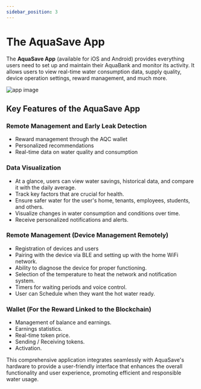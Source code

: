 ```yaml
---
sidebar_position: 3
---
```


# The AquaSave App

The **AquaSave App** (available for iOS and Android) provides everything users need to set up and maintain their AquaBank and monitor its activity. It allows users to view real-time water consumption data, supply quality, device operation settings, reward management, and much more.

![app image](/img/depin/app.png)

## Key Features of the AquaSave App

### Remote Management and Early Leak Detection
- Reward management through the AQC wallet
- Personalized recommendations
- Real-time data on water quality and consumption

### Data Visualization
- At a glance, users can view water savings, historical data, and compare it with the daily average.
- Track key factors that are crucial for health.
- Ensure safer water for the user's home, tenants, employees, students, and others.
- Visualize changes in water consumption and conditions over time.
- Receive personalized notifications and alerts.

### Remote Management (Device Management Remotely)
- Registration of devices and users
- Pairing with the device via BLE and setting up with the home WiFi network.
- Ability to diagnose the device for proper functioning.
- Selection of the temperature to heat the network and notification system.
- Timers for waiting periods and voice control.
- User can Schedule when they want the hot water ready.

### Wallet (For the Reward Linked to the Blockchain)
- Management of balance and earnings.
- Earnings statistics.
- Real-time token price.
- Sending / Receiving tokens.
- Activation.

This comprehensive application integrates seamlessly with AquaSave's hardware to provide a user-friendly interface that enhances the overall functionality and user experience, promoting efficient and responsible water usage.